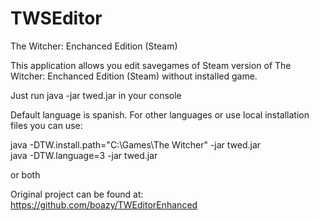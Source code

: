 # TWSEditor
The Witcher: Enchanced Edition (Steam)

This application allows you edit savegames of Steam version of The Witcher: Enchanced Edition (Steam) without installed game.

Just run java -jar twed.jar in your console

Default language is spanish.
For other languages or use local installation files you can use:

java -DTW.install.path="C:\Games\The Witcher" -jar twed.jar<br>
java -DTW.language=3 -jar twed.jar

or both


Original project can be found at: https://github.com/boazy/TWEditorEnhanced
